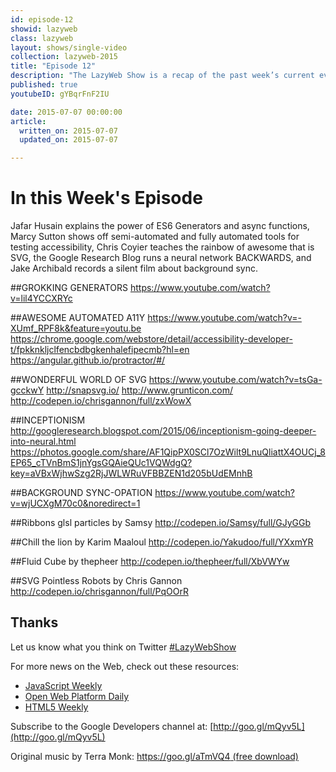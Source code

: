 ```yaml
---
id: episode-12
showid: lazyweb
class: lazyweb
layout: shows/single-video
collection: lazyweb-2015
title: "Episode 12"
description: "The LazyWeb Show is a recap of the past week’s current events on the web platform. This week: Jafar Husain explains the power of ES6 Generators and async functions, Marcy Sutton shows off semi-automated and fully automated tools for testing accessibility, Chris Coyier teaches the rainbow of awesome that is SVG, the Google Research Blog runs a neural network BACKWARDS, and Jake Archibald records a silent film about background sync."
published: true
youtubeID: gYBqrFnF2IU

date: 2015-07-07 00:00:00
article:
  written_on: 2015-07-07
  updated_on: 2015-07-07

---
```


# In this Week's Episode

Jafar Husain explains the power of ES6 Generators and async functions, Marcy Sutton shows off semi-automated and fully automated tools for testing accessibility, Chris Coyier teaches the rainbow of awesome that is SVG, the Google Research Blog runs a neural network BACKWARDS, and Jake Archibald records a silent film about background sync.

##GROKKING GENERATORS
<https://www.youtube.com/watch?v=lil4YCCXRYc>

##AWESOME AUTOMATED A11Y
<https://www.youtube.com/watch?v=-XUmf_RPF8k&feature=youtu.be>
<https://chrome.google.com/webstore/detail/accessibility-developer-t/fpkknkljclfencbdbgkenhalefipecmb?hl=en>
<https://angular.github.io/protractor/#/>

##WONDERFUL WORLD OF SVG
<https://www.youtube.com/watch?v=tsGa-gcckwY>
<http://snapsvg.io/>
<http://www.grunticon.com/>
<http://codepen.io/chrisgannon/full/zxWowX>

##INCEPTIONISM
<http://googleresearch.blogspot.com/2015/06/inceptionism-going-deeper-into-neural.html>
<https://photos.google.com/share/AF1QipPX0SCl7OzWilt9LnuQliattX4OUCj_8EP65_cTVnBmS1jnYgsGQAieQUc1VQWdgQ?key=aVBxWjhwSzg2RjJWLWRuVFBBZEN1d205bUdEMnhB>

##BACKGROUND SYNC-OPATION
<https://www.youtube.com/watch?v=wjUCXgM70c0&noredirect=1>

##Ribbons glsl particles by Samsy
<http://codepen.io/Samsy/full/GJyGGb>

##Chill the lion by Karim Maaloul 
<http://codepen.io/Yakudoo/full/YXxmYR>

##Fluid Cube by thepheer
<http://codepen.io/thepheer/full/XbVWYw>

##SVG Pointless Robots by Chris Gannon 
<http://codepen.io/chrisgannon/full/PqOOrR>

## Thanks

Let us know what you think on Twitter [#LazyWebShow](https://twitter.com/search?q=%23lazywebshow)

For more news on the Web, check out these resources:
- [JavaScript Weekly](http://javascriptweekly.com/)
- [Open Web Platform Daily](http://webplatformdaily.org/)
- [HTML5 Weekly](http://html5weekly.com/)

Subscribe to the Google Developers channel at: [http://goo.gl/mQyv5L](http://goo.gl/mQyv5L)

Original music by Terra Monk: [https://goo.gl/aTmVQ4 (free download)](https://goo.gl/aTmVQ4 (free download))

